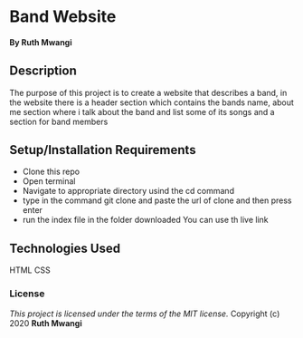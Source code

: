 # Band Website

#### By **Ruth Mwangi**
## Description
The purpose of this project is to create a website that describes a band, in the website there is a header section which contains the bands name, about me section where i talk about the band and list some of its songs and a section for band members
## Setup/Installation Requirements
* Clone this repo  
* Open terminal
* Navigate to appropriate directory usind the cd command
* type in the command git clone and paste the url of clone and then press enter 
* run the index file in the folder downloaded
You can use th live link 

## Technologies Used
HTML
CSS
### License
*This project is licensed under the terms of the MIT license.*
Copyright (c) 2020 **Ruth Mwangi**